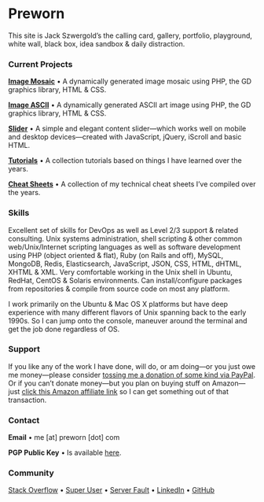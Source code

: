 # Preworn

This site is Jack Szwergold’s the calling card, gallery, portfolio, playground, white wall, black box, idea sandbox & daily distraction.

### Current Projects

[**Image Mosaic**][1] • A dynamically generated image mosaic using PHP, the GD graphics library, HTML & CSS.

[**Image ASCII**][2] • A dynamically generated ASCII art image using PHP, the GD graphics library, HTML & CSS.

[**Slider**][3] • A simple and elegant content slider—which works well on mobile and desktop devices—created with JavaScript, jQuery, iScroll and basic HTML.

[**Tutorials**][4] • A collection tutorials based on things I have learned over the years.

[**Cheat Sheets**][5] • A collection of my technical cheat sheets I’ve compiled over the years.

### Skills

Excellent set of skills for DevOps as well as Level 2/3 support & related consulting. Unix systems administration, shell scripting & other common web/Unix/Internet scripting languages as well as software development using PHP (object oriented & flat), Ruby (on Rails and off), MySQL, MongoDB, Redis, Elasticsearch, JavaScript, JSON, CSS, HTML, dHTML, XHTML & XML. Very comfortable working in the Unix shell in Ubuntu, RedHat, CentOS & Solaris environments. Can install/configure packages from repositories & compile from source code on most any platform.

I work primarily on the Ubuntu & Mac OS X platforms but have deep experience with many different flavors of Unix spanning back to the early 1990s. So I can jump onto the console, maneuver around the terminal and get the job done regardless of OS.

### Support

If you like any of the work I have done, will do, or am doing—or you just owe me money—please consider [tossing me a donation of some kind via PayPal][12]. Or if you can’t donate money—but you plan on buying stuff on Amazon—just [click this Amazon affiliate link][13] so I can get something out of that transaction.

### Contact

**Email** • me [at] preworn [dot] com

**PGP Public Key** • Is available [here][6].

### Community
[Stack Overflow][7] • [Super User][8] • [Server Fault][9] • [LinkedIn][10] • [GitHub][11]

  [1]: mosaic/ "Image Mosaic"
  [2]: ascii/ "Image ASCII"
  [3]: slider/ "Slider"
  [4]: tutorials/ "Tutorials"
  [5]: cheat_sheets/ "Cheat Sheets"
  [6]: pgp_public_key-preworn.asc.txt
  [7]: http://stackoverflow.com/users/117259/jakegould "Stack Overflow"
  [8]: http://superuser.com/users/167207/jakegould "Super User"
  [9]: http://serverfault.com/users/100013/jakegould "Server Fault"
  [10]: http://www.linkedin.com/in/jackszwergold "Linked In"
  [11]: https://github.com/JackSzwergold
  [12]: https://www.paypal.me/JackSzwergold "Support me with a PayPal donation."
  [13]: http://www.amazon.com/?tag=preworn-20 "Support me when you buy things on Amazon with this link."